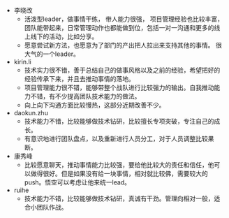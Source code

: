 - 李晓改
	- 活泼型leader，做事情干练， 带人能力很强， 项目管理经验也比较丰富，团队能带起来，日常管理动作也都能做到位，包括一对一沟通和更多的线上线下的活动，比如分享。
	- 愿意尝试新方法，也愿意为了部门的产出把人拉出来支持其他的事情。 很大气的一个leader。
- kirin.li
	- 技术实力很不错，善于总结自己的做事风格以及之前的经验，希望把好的经验传承下来，并且去推动事情的落地。
	- 项目管理能力很不错，能够带整个战队进行比较强力的输出。自我推动能力不错，有不少提高团队技术能力的做法。
	- 向上向下沟通方面比较慢热，这部分近期改善不少。
- daokun.zhu
	- 技术能力不错，比较能够做技术钻研，比较擅长专项突破，专注自己的成长。
	- 有意识地进行团队盘点，以及重新进行人员分工，对于人员调整比较果断。
- 康秀峰
	- 比较愿意聊天，推动事情能力比较强，要给他比较大的责任和信任，他可以做得很好。但是如果没有给一块事情，相对就比较佛，需要较大的push。悟空可以考虑让他来统一lead。
- ruihe
	- 技术能力不错，比较能够做技术钻研，真诚有干劲。管理向相对一般，适合小团队作战。